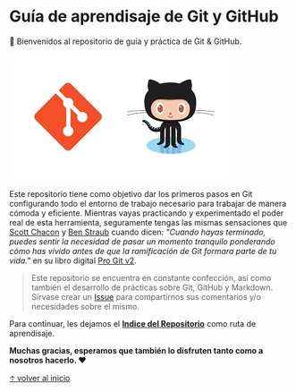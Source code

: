 # Guía de aprendisaje de Git y GitHub

:wave: Bienvenidos al repositorio de guía y práctica de Git & GitHub.

![GitHub loves Git](img/github-loves-git.jpg)

Este repositorio tiene como objetivo dar los primeros pasos en Git configurando todo el entorno de trabajo necesario para trabajar de manera cómoda y eficiente. Mientras vayas practicando y experimentado el poder real de esta herramienta, seguramente tengas las mismas sensaciones que [Scott Chacon](https://github.com/schacon) y [Ben Straub](https://github.com/ben) cuando dicen: _"Cuando hayas terminado, puedes sentir la necesidad de pasar un momento tranquilo ponderando cómo has vivido antes de que la ramificación de Git formara parte de tu vida."_ en su libro digital [Pro Git v2](https://github.com/progit/progit2-es).
> Este repositorio se encuentra en constante confección, así como también el desarrollo de prácticas sobre Git, GitHub y Markdown. Sírvase crear un [Issue](https://github.com/novocap/git-documentation/issues/new) para compartirnos sus comentarios y/o necesidades sobre el mismo.

Para continuar, les dejamos el [__Indice del Repositorio__](docs/SUMMARY.md) como ruta de aprendisaje.

__Muchas gracias, esperamos que también lo disfruten tanto como a nosotros hacerlo. :heart:__

[🡡 volver al inicio](#Guía-de-aprendisaje-de-Git-y-GitHub)